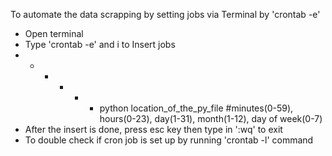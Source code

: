 To automate the data scrapping by setting jobs via Terminal by 'crontab -e'
- Open terminal
- Type 'crontab -e' and i to Insert jobs
- * * * * * python location_of_the_py_file #minutes(0-59), hours(0-23), day(1-31), month(1-12), day of week(0-7)
- After the insert is done, press esc key then type in ':wq' to exit
- To double check if cron job is set up by running 'crontab -l' command
